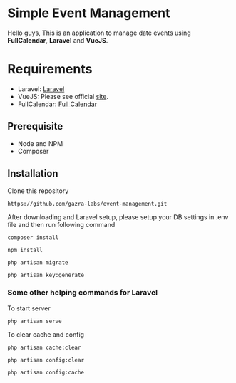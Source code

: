 # Simple Event Management 

Hello guys, This is an application to manage date events using **FullCalendar**, **Laravel** and **VueJS**.  


# Requirements

- Laravel:  [Laravel](https://laravel.com/docs/5.8#installation)
- VueJS:  Please see official [site](https://vuejs.org/). 
- FullCalendar: [Full Calendar](https://fullcalendar.io/docs/vue)

## Prerequisite

- Node and NPM
- Composer


## Installation

Clone this repository
```
https://github.com/gazra-labs/event-management.git
```

After downloading and Laravel setup, please setup your DB settings in .env file and then run following command
```
composer install
```
```
npm install
```
```
php artisan migrate
```

```
php artisan key:generate

```

### Some other helping commands for Laravel

To start server 
```
php artisan serve
```
To clear cache and config

```
php artisan cache:clear
```

```
php artisan config:clear
```

```
php artisan config:cache
```







